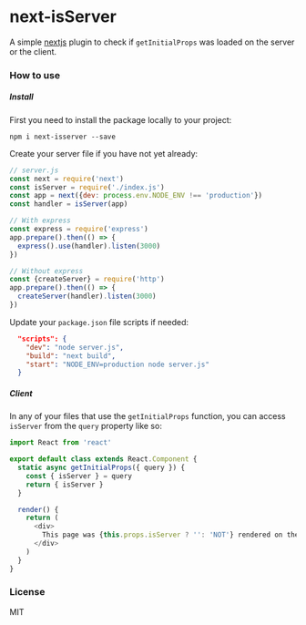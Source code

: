 # next-isServer

A simple [nextjs](https://github.com/zeit/next.js/) plugin to check if `getInitialProps` was loaded on the server or the client.

### How to use

##### Install

First you need to install the package locally to your project:

```
npm i next-isserver --save
```

Create your server file if you have not yet already:

```js
// server.js
const next = require('next')
const isServer = require('./index.js')
const app = next({dev: process.env.NODE_ENV !== 'production'})
const handler = isServer(app)

// With express
const express = require('express')
app.prepare().then(() => {
  express().use(handler).listen(3000)
})

// Without express
const {createServer} = require('http')
app.prepare().then(() => {
  createServer(handler).listen(3000)
})

```

Update your `package.json` file scripts if needed:

```json
  "scripts": {
    "dev": "node server.js",
    "build": "next build",
    "start": "NODE_ENV=production node server.js"
  }
```

##### Client


In any of your files that use the `getInitialProps` function, you can access `isServer` from the `query` property like so:

```js
import React from 'react'

export default class extends React.Component {
  static async getInitialProps({ query }) {
    const { isServer } = query
    return { isServer }
  }

  render() {
    return (
      <div>
        This page was {this.props.isServer ? '': 'NOT'} rendered on the server.
      </div>
    )
  }
}
```

### License

MIT
